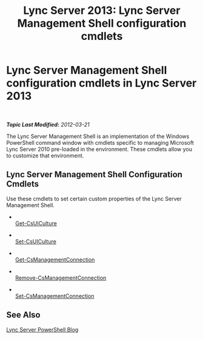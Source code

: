 ﻿---
title: 'Lync Server 2013: Lync Server Management Shell configuration cmdlets'
TOCTitle: Lync Server Management Shell configuration cmdlets
ms:assetid: fffc154b-24ef-457d-9b70-2b7b700f503a
ms:mtpsurl: https://technet.microsoft.com/en-us/library/Gg415684(v=OCS.15)
ms:contentKeyID: 48185978
ms.date: 07/23/2014
mtps_version: v=OCS.15
---

<div data-xmlns="http://www.w3.org/1999/xhtml">

<div class="topic" data-xmlns="http://www.w3.org/1999/xhtml" data-msxsl="urn:schemas-microsoft-com:xslt" data-cs="http://msdn.microsoft.com/en-us/">

<div data-asp="http://msdn2.microsoft.com/asp">

# Lync Server Management Shell configuration cmdlets in Lync Server 2013

</div>

<div id="mainSection">

<div id="mainBody">

<span> </span>

_**Topic Last Modified:** 2012-03-21_

The Lync Server Management Shell is an implementation of the Windows PowerShell command window with cmdlets specific to managing Microsoft Lync Server 2010 pre-loaded in the environment. These cmdlets allow you to customize that environment.

<div>

## Lync Server Management Shell Configuration Cmdlets

Use these cmdlets to set certain custom properties of the Lync Server Management Shell.

  - <span></span>  
    [Get-CsUICulture](get-csuiculture.md)

  - <span></span>  
    [Set-CsUICulture](set-csuiculture.md)

<!-- end list -->

  - <span></span>  
    [Get-CsManagementConnection](get-csmanagementconnection.md)

  - <span></span>  
    [Remove-CsManagementConnection](remove-csmanagementconnection.md)

  - <span></span>  
    [Set-CsManagementConnection](set-csmanagementconnection.md)

</div>

<div>

## See Also


[Lync Server PowerShell Blog](http://go.microsoft.com/fwlink/p/?linkid=203150)  
  

</div>

</div>

<span> </span>

</div>

</div>

</div>

